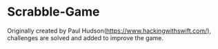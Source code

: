 # Scrabble-Game

Originally created by Paul Hudson(https://www.hackingwithswift.com/), challenges are solved and added to improve the game.
